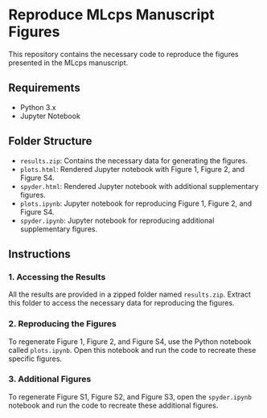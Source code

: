 
# Reproduce MLcps Manuscript Figures

This repository contains the necessary code to reproduce the figures presented in the MLcps manuscript.

## Requirements

- Python 3.x
- Jupyter Notebook

## Folder Structure

- `results.zip`: Contains the necessary data for generating the figures.
- `plots.html`: Rendered Jupyter notebook with Figure 1, Figure 2, and Figure S4.
- `spyder.html`: Rendered Jupyter notebook with additional supplementary figures.
- `plots.ipynb`: Jupyter notebook for reproducing Figure 1, Figure 2, and Figure S4.
- `spyder.ipynb`: Jupyter notebook for reproducing additional supplementary figures.

## Instructions

### 1. Accessing the Results

All the results are provided in a zipped folder named `results.zip`. Extract this folder to access the necessary data for reproducing the figures.

### 2. Reproducing the Figures

To regenerate Figure 1, Figure 2, and Figure S4, use the Python notebook called `plots.ipynb`. Open this notebook and run the code to recreate these specific figures.

### 3. Additional Figures

To regenerate Figure S1, Figure S2, and Figure S3, open the `spyder.ipynb` notebook and run the code to recreate these additional figures.


